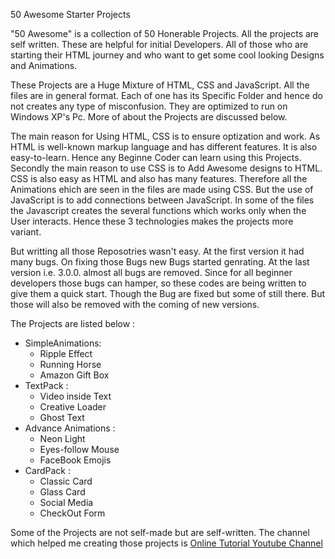 50 Awesome Starter Projects

"50 Awesome" is a collection of 50 Honerable Projects. All the projects are self written. These are helpful for initial Developers. All of those who are starting their HTML journey and who want to get some cool looking Designs and Animations.

These Projects are a Huge Mixture of HTML, CSS and JavaScript. All the files are in general format. Each of one has its Specific Folder and hence do not creates any type of misconfusion. They are optimized to run on Windows XP's Pc. More of about the Projects are discussed below.

The main reason for Using HTML, CSS is to ensure optization and work. As HTML is well-known markup language and has different features. It is also easy-to-learn. Hence any Beginne Coder can learn using this Projects. Secondly the main reason to use CSS is to Add Awesome designs to HTML. CSS is also easy as HTML and also has many features. Therefore all the Animations ehich are seen in the files are made using CSS. But the use of JavaScript is to add connections between JavaScript. In some of the files the Javascript creates the several functions which works only when the User interacts. Hence these 3 technologies makes the projects more variant.

But writting all those Reposotries wasn't easy. At the first version it had many bugs. On fixing those Bugs new Bugs started genrating. At the last version i.e. 3.0.0. almost all bugs are removed. Since for all beginner developers those bugs can hamper, so these codes are being written to give them a quick start. Though the Bug are fixed but some of still there. But those will also be removed with the coming of new versions.

The Projects are listed below :
* SimpleAnimations:
  * Ripple Effect
  * Running Horse
  * Amazon Gift Box
* TextPack :
  * Video inside Text
  * Creative Loader
  * Ghost Text
* Advance Animations :
  * Neon Light
  * Eyes-follow Mouse
  * FaceBook Emojis
* CardPack :
  * Classic Card
  * Glass Card
  * Social Media
  * CheckOut Form

Some of the Projects are not self-made but are self-written. The channel which helped me creating those projects is [Online Tutorial Youtube Channel](https://www.youtube.com/channel/UCbwXnUipZsLfUckBPsC7Jog)
